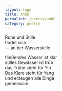 ```yaml
---
layout: sage
title: Ankh
permalink: /poetry/ankh
category: poetry
---
```


Ruhe und Stille  
findet sich  
&mdash; an der Wasserstelle

fließendes Wasser ist klar  
stilles Gewässer ist trüb  
das Trübe steht für Yin  
Das Klare steht für Yang  
und erzeugen alle Dinge  
gemeinsam.
